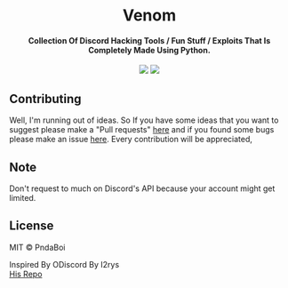 <h1 align="center">Venom</h1>
<h4 align="center">Collection Of Discord Hacking Tools / Fun Stuff / Exploits That Is Completely Made Using Python.</h4>
<p align="center">
	<a href="https://github.com/pndaboi/Venom/blob/main/LICENSE"><img src="https://img.shields.io/github/license/I2rys/ODiscord?style=flat-square"></img></a>
	<a href="https://github.com/pndaboi/Venom/issues"><img src="https://img.shields.io/github/issues/pndaboi/Venom.svg"></img></a>
</p>

## Contributing
Well, I'm running out of ideas. So If you have some ideas that you want to suggest please make a "Pull requests" [here](https://github.com/pndaboi/Venom/pulls) and if you found some bugs please make an issue [here](https://github.com/pndaboi/Venom/issues). Every contribution will be appreciated,

## Note
Don't request to much on Discord's API because your account might get limited.

## License
MIT © PndaBoi

Inspired By ODiscord By I2rys 
<br>
[His Repo](https://github.com/I2rys/ODiscord/)
